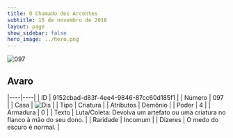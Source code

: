 ```yaml
---
title: O Chamado dos Arcontes
subtitle: 15 de novembro de 2018
layout: page
show_sidebar: false
hero_image: ../hero.png
---
```


![097](https://cdn.keyforgegame.com/media/card_front/pt/341_097_RM5XHC9QXGC5_pt.png)

## Avaro

|----|----|
| ID | 9152cbad-d83f-4ee4-9846-87cc60d185f1 |
| Número | 097 |
| Casa | ![Dis](https://archonarcana.com/images/thumb/e/e8/Dis.png/22px-Dis.png "Dis") |
| Tipo | Criatura |
| Atributos | Demônio |
| Poder | 4 |
| Armadura | 0 |
| Texto | Luta/Coleta: Devolva um artefato ou uma criatura no flanco à mão do seu dono. |
| Raridade | Incomum |
| Dizeres | O medo do escuro é normal. |
